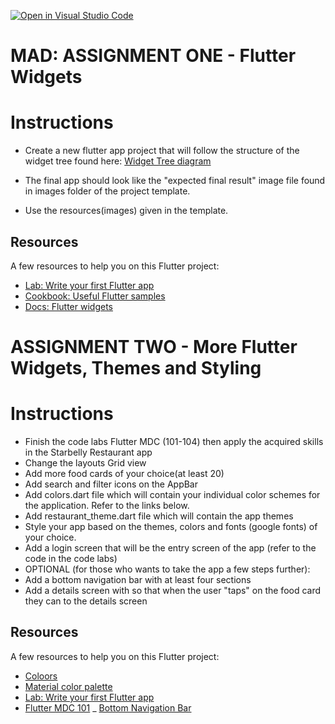 [![Open in Visual Studio Code](https://classroom.github.com/assets/open-in-vscode-f059dc9a6f8d3a56e377f745f24479a46679e63a5d9fe6f495e02850cd0d8118.svg)](https://classroom.github.com/online_ide?assignment_repo_id=6028118&assignment_repo_type=AssignmentRepo)
# MAD: ASSIGNMENT ONE - Flutter Widgets

# Instructions

- Create a new flutter app project that will follow the structure of the widget tree found here: [Widget Tree diagram](https://drive.google.com/file/d/1bjzgIEZjsw31jmzk5PG3YRl2yqZEJp0Q/view?usp=sharing)

- The final app should look like the "expected final result" image file found in images folder of the project template.
- Use the resources(images) given in the template.

## Resources

A few resources to help you on this Flutter project:

- [Lab: Write your first Flutter app](https://flutter.dev/docs/get-started/codelab)
- [Cookbook: Useful Flutter samples](https://flutter.dev/docs/cookbook)
- [Docs: Flutter widgets](https://flutter.dev/docs/development/ui/widgets)

# ASSIGNMENT TWO - More Flutter Widgets, Themes and Styling

# Instructions

- Finish the code labs Flutter MDC (101-104) then apply the acquired skills in the Starbelly 
  Restaurant app
- Change the layouts Grid view
- Add more food cards of your choice(at least 20)
- Add search and filter icons on the AppBar
- Add colors.dart file which will contain your individual color schemes for the application. 
  Refer to the links below.
- Add restaurant_theme.dart file which will contain the app themes
- Style your app based on the themes, colors and fonts (google fonts) of your choice.
- Add a login screen that will be the entry screen of the app (refer to the code in the code labs)
- OPTIONAL (for those who wants to take the app a few steps further):
-   Add a bottom navigation bar with at least four sections
-   Add a details screen with so that when the user "taps" on the food card they can to the details screen
    
## Resources

A few resources to help you on this Flutter project:
- [Coloors](https://coloors.co)
- [Material color palette](https://materialpalette.com)
- [Lab: Write your first Flutter app](https://flutter.dev/docs/get-started/codelab)
- [Flutter MDC 101](https://codelabs.developers.google.com/codelabs/mdc-101-flutter#0)
_ [Bottom Navigation Bar](https://api.flutter.dev/flutter/material/BottomNavigationBar-class.html)
